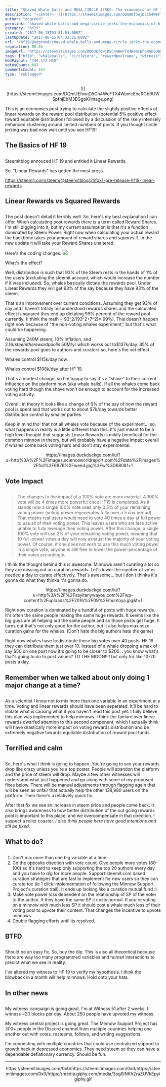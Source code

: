 ```yaml
---
title: "Shaved Whale Balls and MEGA CIRCLE JERKS- The economics of HF 19; a witness update."
description: "<center> ![](https://steemitimages.com/DQmUEfowjD5Ch4WeFTX4WamcEhaRGb6UWSpfhjEbM3EGgpK/image.png) </center>  This is an economics post trying to calcu..."
author: "aggroed"
permlink: "shaved-whale-balls-and-mega-circle-jerks-the-economics-of-hf-19-a-witness-update"
category: "hf19"
created: "2017-06-15T03:51:51.000Z"
lastUpdate: "2017-06-15T04:32:21.000Z"
url: "/hf19/@aggroed/shaved-whale-balls-and-mega-circle-jerks-the-economics-of-hf-19-a-witness-update"
reputation: 80.04
imageUrl: "https://steemitimages.com/DQmUEfowjD5Ch4WeFTX4WamcEhaRGb6UWSpfhjEbM3EGgpK/image.png"
tags: ["hf19", "whaleballs", "circlejerk", "rewardpoolrape", "witness"]
hbdPayout: "740.172 HBD"
votesCount: 697
commentsCount: 163
type: "reblogged"
---
```

<center> ![](https://steemitimages.com/DQmUEfowjD5Ch4WeFTX4WamcEhaRGb6UWSpfhjEbM3EGgpK/image.png) </center>

This is an economics post trying to calculate the slightly positive effects of linear rewards on the reward pool distribution (potential 5% positive effect toward equitable distribution) followed by a discussion of the likely intensely enhanced clustering around limited numbers of posts.  If you thought circle jerking was bad now wait until you see HF19!

## The Basics of HF 19 <h2>

Steemitblog annouced HF 19 and entitled it Linear Rewards.  

So, "Linear Rewards" has gotten the most press.

https://steemit.com/steem/@steemitblog/2hfxx1-pre-release-hf19-linear-rewards

## Linear Rewards vs Squared Rewards<h2>

The post doesn't detail it terribly well.  So, here's my best explanation I can offer.  When calculating post rewards there is a term called Reward Shares.  I'm still digging into it, but my current assumption is that it's a function dominated by Steem Power.  Right now when calculating your actual reward the backbone takes your amount of reward shares and *squares it*.  In the new update it will take your Reward Shares unaltered.

Here's the coding changes.
![](https://steemitimages.com/DQmTvbNTSdfSGetw9PtktmJx6eKfz1pm7vVsVGAwuBkDHBn/image.png)

What's the effect?

Well, distribution is such that 93% of the Steem rests in the hands of 1% of the users (excluding the steemit account, which would increase the number if it was included).  So, whales basically dictate the rewards pool.  Under Linear Rewards they will get 93% of the say because they have 93% of the steem.  

That's an improvement over current conditions.  Assuming they get 93% of say and I haven't totally misunderstood rewards shares and the calculated effect is squared they end up dictating 99% percent of the reward pool currently.  (I think the math =  93^2/(93^2+7^2)= 99%).  This doesn't happen right now because of "the non-voting whales experiment," but that's what could be happening.

Assuming 240M steem, 10% inflation, and $2.16/steem the reward pool is ~$50M/yr which works out to$137k/day. 85% of the rewards pool goes to authors and curators so, here's the net effect.

Whales control $115k/day now.

Whales control $108k/day after HF 19.

That's a modest change, so I'm happy to say it's a "shave" to their current influence on the platform now (aka whale balls).  If all the whales come back voting hard though the shave won't be enough to account for the increased voting activity.

Overall, in theory it looks like a change of 6% of the say of how the reward pool is spent and that works out to about $7k/day towards better distribution control by smaller parties.

Keep in mind tho' that not all whales vote because of the experiment... so, what happens in reality is a little different than this.  It's just meant to be a high level thought that suggests Linear Rewards is mildly beneficial for the common minnow in theory, but will probably have a negative impact overall if whales come back voting hard and don't stay experimental.

<center> https://images.duckduckgo.com/iu/?u=http%3A%2F%2Fimages.scienceworldreport.com%2Fdata%2Fimages%2Ffull%2F6876%2Fweed.jpg%3Fw%3D680&f=1 </center>

## Vote Impact <h2>
>The changes to the impact of a 100% vote are more material. A 100% vote will be 4 times more powerful once HF19 is completed. As it stands now a single 100% vote uses only 0.5% of your remaining voting power (voting power regenerates fully over a 5 day period). That means real users would need to vote 40 times a day at full power to use all of their voting power. This leaves users who are less active unable to fully leverage their voting power. After this change, a single 100% vote will use 2% of your remaining voting power, meaning that 10 full-power votes a day will now exhaust the majority of your voting power. Of course, if one does not wish to use this much voting power in a single vote, anyone is still free to lower the power-percentage of their votes accordingly.

I think the thought behind this is awesome.  Minnows aren't curating a lot so they are missing out on curation rewards.  Let's lower the number of votes needed a day to curate effectively.  That's awesome... but I don't thinka it's gonna do what they thinka it's gonna do.

<center> https://images.duckduckgo.com/iu/?u=http%3A%2F%2Fsayitanywayou.com%2Fwp-content%2Fuploads%2F2016%2F09%2Fmontoya.jpg&f=1 </center>

Right now curation is dominated by a handful of posts with huge rewards.  It's often the same people making the same huge rewards.  It seems like the big guys are all helping out the same people and so those posts get huge.  It turns out that's not only good for the author, but it also helps maximize curation gains for the whales.  (Don't hate the big authors hate the game)

Right now whales have to distribute those big votes over 40 posts.  HF 19 they can distribute them just over 10.  Instead of a whale dropping a max of say $50 on one post now it's going to be closer to $200... you know what's that's going to do to post values?  TO THE MOON!!!! but only for like 10-20 posts a day.


## Remember when we talked about only doing 1 major change at a time? <h2>

As a scientist I know not to mix more than one variable in an experiment at a time.  Voting and linear rewards should have been separated.  It'll be hard to isolate what is causing what if you haven't read this post yet.  I fully believe this plan was implemented to help minnows.  I think the fanfare over linear rewards dwarfed attention to this second component, which I actually think will have drastically more impact on voting rewards distribution and be extremely negative towards equitable distribution of reward pool funds.

## Terrified and calm <h2>

So, here's what I think is going to happen.  You're going to see your rewards drop like crazy unless you're a top poster.  People will abandon the platform and the price of steem will drop.  Maybe a few other witnesses will understand what just happened and go along with some of my proposed fixes below.  There will be manual adjustments through flagging again that will be seen as unfair that actually help the other 138,980 users on the platform.  Then there's a relatively quick fix.

After that fix we see an increase in steem price and people come back.  It also brings awareness to how better distribution of the out going rewards pool is important to this place, and we overcompensate in that direction.  I suspect a roller coaster.  *I also think people here have good intentions and it'll be fixed.*

## What to do? <h2>

1.  Don't mix more than one big variable at a time.
2.  Go the opposite direction with vote count.  Give people more votes (80-100) so it's hard to keep only supporting the top 20 authors every day and you have to dig for more people.  Support  steemit.com based curation strategies that are fast to implement for new users so they can curate too (ie 1 click implementation of following the Minnow Support Project's curation trail).  It ends up looking like a curation mutual fund :)
3.  Make vote power loss dependent on the relationship of SP of the voter to the author.  If they have the same SP it costs normal.  If you're voting on a minnow with much less SP it should cost a whale much less of their voting pool to upvote their content.  That changes the incentive to upvote minnows.
4.  Double flagging efforts until its resolved.

## BTFD <h2>

Should be an easy fix.  So, buy the dip.  This is also all theoretical because there are way too many programmed variables and human interactions to predict what we see in reality.

I've altered my witness to HF 19 to verify my hypothesis.  I think the blowback in a month will help minnows.  Hold onto your hats.


## In other news <h2>

My witness campaign is going great.  I'm at Witness 51 after 2 weeks.  I witness ~20 blocks per day.  About 250 people have upvoted my witness.

My witness central project is going great.  The Minnow Support Project has 300+ people in the Discord channel from multiple countries helping one another out with votes, resteems, follows, and writing suggestions.

I'm connecting with multiple countries that could use centralized support to growth hack in depressed economies.  They need steem so they can have a dependable deflationary currency.  Should be fun.

---
<center> https://steemitimages.com/0x0/https://steemitimages.com/0x0/https://steemitimages.com/0x0/https://media.giphy.com/media/3og0INKh2raZUVkEpy/giphy.gif </center>